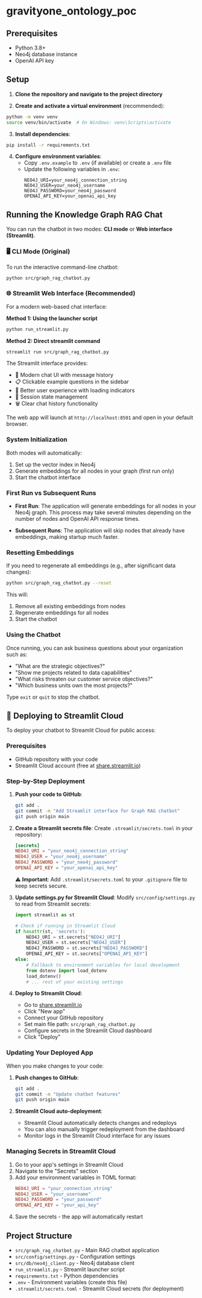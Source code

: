 # gravityone_ontology_poc

## Prerequisites

- Python 3.8+
- Neo4j database instance
- OpenAI API key

## Setup

1. **Clone the repository and navigate to the project directory**

2. **Create and activate a virtual environment** (recommended):
```bash
python -m venv venv
source venv/bin/activate  # On Windows: venv\Scripts\activate
```

3. **Install dependencies**:
```bash
pip install -r requirements.txt
```

4. **Configure environment variables**:
   - Copy `.env.example` to `.env` (if available) or create a `.env` file
   - Update the following variables in `.env`:
     ```
     NEO4J_URI=your_neo4j_connection_string
     NEO4J_USER=your_neo4j_username
     NEO4J_PASSWORD=your_neo4j_password
     OPENAI_API_KEY=your_openai_api_key
     ```

## Running the Knowledge Graph RAG Chat

You can run the chatbot in two modes: **CLI mode** or **Web interface (Streamlit)**.

### 🖥️ CLI Mode (Original)

To run the interactive command-line chatbot:

```bash
python src/graph_rag_chatbot.py
```

### 🌐 Streamlit Web Interface (Recommended)

For a modern web-based chat interface:

**Method 1: Using the launcher script**
```bash
python run_streamlit.py
```

**Method 2: Direct streamlit command**
```bash
streamlit run src/graph_rag_chatbot.py
```

The Streamlit interface provides:
- 💬 Modern chat UI with message history
- 📋 Clickable example questions in the sidebar
- 🎯 Better user experience with loading indicators
- 🔄 Session state management
- 🗑️ Clear chat history functionality

The web app will launch at `http://localhost:8501` and open in your default browser.

### System Initialization

Both modes will automatically:
1. Set up the vector index in Neo4j
2. Generate embeddings for all nodes in your graph (first run only)
3. Start the chatbot interface

### First Run vs Subsequent Runs

- **First Run**: The application will generate embeddings for all nodes in your Neo4j graph. This process may take several minutes depending on the number of nodes and OpenAI API response times.

- **Subsequent Runs**: The application will skip nodes that already have embeddings, making startup much faster.

### Resetting Embeddings

If you need to regenerate all embeddings (e.g., after significant data changes):

```bash
python src/graph_rag_chatbot.py --reset
```

This will:
1. Remove all existing embeddings from nodes
2. Regenerate embeddings for all nodes
3. Start the chatbot

### Using the Chatbot

Once running, you can ask business questions about your organization such as:
- "What are the strategic objectives?"
- "Show me projects related to data capabilities"
- "What risks threaten our customer service objectives?"
- "Which business units own the most projects?"

Type `exit` or `quit` to stop the chatbot.

## 🚀 Deploying to Streamlit Cloud

To deploy your chatbot to Streamlit Cloud for public access:

### Prerequisites
- GitHub repository with your code
- Streamlit Cloud account (free at [share.streamlit.io](https://share.streamlit.io))

### Step-by-Step Deployment

1. **Push your code to GitHub**:
   ```bash
   git add .
   git commit -m "Add Streamlit interface for Graph RAG chatbot"
   git push origin main
   ```

2. **Create a Streamlit secrets file**:
   Create `.streamlit/secrets.toml` in your repository:
   ```toml
   [secrets]
   NEO4J_URI = "your_neo4j_connection_string"
   NEO4J_USER = "your_neo4j_username" 
   NEO4J_PASSWORD = "your_neo4j_password"
   OPENAI_API_KEY = "your_openai_api_key"
   ```
   
   ⚠️ **Important**: Add `.streamlit/secrets.toml` to your `.gitignore` file to keep secrets secure.

3. **Update settings.py for Streamlit Cloud**:
   Modify `src/config/settings.py` to read from Streamlit secrets:
   ```python
   import streamlit as st
   
   # Check if running in Streamlit Cloud
   if hasattr(st, 'secrets'):
       NEO4J_URI = st.secrets["NEO4J_URI"]
       NEO4J_USER = st.secrets["NEO4J_USER"] 
       NEO4J_PASSWORD = st.secrets["NEO4J_PASSWORD"]
       OPENAI_API_KEY = st.secrets["OPENAI_API_KEY"]
   else:
       # Fallback to environment variables for local development
       from dotenv import load_dotenv
       load_dotenv()
       # ... rest of your existing settings
   ```

4. **Deploy to Streamlit Cloud**:
   - Go to [share.streamlit.io](https://share.streamlit.io)
   - Click "New app"
   - Connect your GitHub repository
   - Set main file path: `src/graph_rag_chatbot.py`
   - Configure secrets in the Streamlit Cloud dashboard
   - Click "Deploy"

### Updating Your Deployed App

When you make changes to your code:

1. **Push changes to GitHub**:
   ```bash
   git add .
   git commit -m "Update chatbot features"
   git push origin main
   ```

2. **Streamlit Cloud auto-deployment**:
   - Streamlit Cloud automatically detects changes and redeploys
   - You can also manually trigger redeployment from the dashboard
   - Monitor logs in the Streamlit Cloud interface for any issues

### Managing Secrets in Streamlit Cloud

1. Go to your app's settings in Streamlit Cloud
2. Navigate to the "Secrets" section
3. Add your environment variables in TOML format:
   ```toml
   NEO4J_URI = "your_connection_string"
   NEO4J_USER = "your_username"
   NEO4J_PASSWORD = "your_password" 
   OPENAI_API_KEY = "your_api_key"
   ```
4. Save the secrets - the app will automatically restart

## Project Structure

- `src/graph_rag_chatbot.py` - Main RAG chatbot application
- `src/config/settings.py` - Configuration settings
- `src/db/neo4j_client.py` - Neo4j database client
- `run_streamlit.py` - Streamlit launcher script
- `requirements.txt` - Python dependencies
- `.env` - Environment variables (create this file)
- `.streamlit/secrets.toml` - Streamlit Cloud secrets (for deployment)
